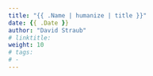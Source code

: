 ```yaml
---
title: "{{ .Name | humanize | title }}"
date: {{ .Date }}
author: "David Straub"
# linktitle: 
weight: 10
# tags:
# - 
---
```

